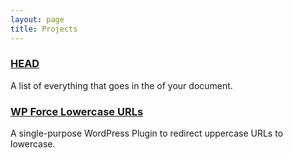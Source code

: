 ```yaml
---
layout: page
title: Projects
---
```


### [HEAD](https://github.com/joshbuchea/HEAD)

A list of everything that goes in the <head> of your document.

### [WP Force Lowercase URLs](https://github.com/joshbuchea/wp-force-lowercase-urls)

A single-purpose WordPress Plugin to redirect uppercase URLs to lowercase.
